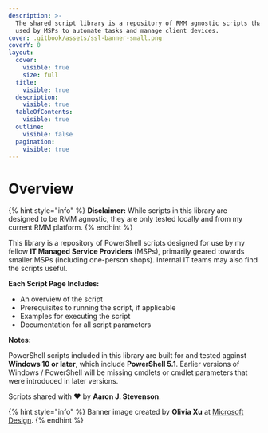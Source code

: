 ```yaml
---
description: >-
  The shared script library is a repository of RMM agnostic scripts that can be
  used by MSPs to automate tasks and manage client devices.
cover: .gitbook/assets/ssl-banner-small.png
coverY: 0
layout:
  cover:
    visible: true
    size: full
  title:
    visible: true
  description:
    visible: true
  tableOfContents:
    visible: true
  outline:
    visible: false
  pagination:
    visible: true
---
```


# Overview

{% hint style="info" %}
**Disclaimer:** While scripts in this library are designed to be RMM agnostic, they are only tested locally and from my current RMM platform.
{% endhint %}

This library is a repository of PowerShell scripts designed for use by my fellow **IT Managed Service Providers** (MSPs), primarily geared towards smaller MSPs (including one-person shops). Internal IT teams may also find the scripts useful.

**Each Script Page Includes:**

* An overview of the script
* Prerequisites to running the script, if applicable
* Examples for executing the script
* Documentation for all script parameters

**Notes:**

PowerShell scripts included in this library are built for and tested against **Windows 10 or later**, which include **PowerShell 5.1**. Earlier versions of Windows / PowerShell will be missing cmdlets or cmdlet parameters that were introduced in later versions.

Scripts shared with :heart: by **Aaron J. Stevenson**.

{% hint style="info" %}
Banner image created by **Olivia Xu** at [Microsoft Design](https://microsoft.design/).
{% endhint %}
